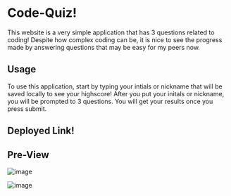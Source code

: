 # Code-Quiz!

This website is a very simple application that has 3 questions related to coding! Despite how complex coding can be, it is nice to see the progress made by answering questions that may be easy for my peers now.

## Usage

To use this application, start by typing your intials or nickname that will be saved locally to see your highscore! After you put your initals or nickname, you will be prompted to 3 questions. You will get your results once you press submit. 


## Deployed Link!



## Pre-View

![image](https://github.com/LewisHammy/Peer-Quiz/assets/136273659/3c2507e3-bdfe-46ea-aaf8-c155129ee7c1)

![image](https://github.com/LewisHammy/Peer-Quiz/assets/136273659/7dd01e7d-da67-4d53-a531-8fc0baea98ec)